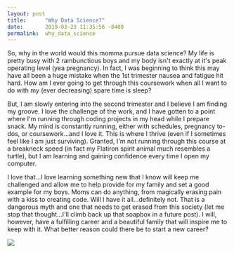 ```yaml
---
layout: post
title:      "Why Data Science?"
date:       2019-03-23 11:35:56 -0400
permalink:  why_data_science
---
```



So, why in the world would this momma pursue data science?  My life is pretty busy with 2 rambunctious boys and my body isn't exactly at it's peak operating level (yea pregnancy).  In fact, I was beginning to think this may have all been a huge mistake when the 1st trimester nausea and fatigue hit hard.  How am I ever going to get through this coursework when all I want to do with my (ever decreasing) spare time is sleep?  

But, I am slowly entering into the second trimester and I believe I am finding my groove.  I love the challenge of the work, and I have gotten to a point where I'm running through coding projects in my head while I prepare snack.  My mind is constantly running, either with schedules, pregnancy to-dos, or coursework...and I love it.  This is where I thrive (even if I sometimes feel like I am just surviving).  Granted, I'm not running through this course at a breakneck speed (in fact my Flatiron spirit animal much resembles a turtle), but I am learning and gaining confidence every time I open my computer. 

I love that...I love learning something new that I know will keep me challenged and allow me to help provide for my family and set a good example for my boys.  Moms can do anything, from magically erasing pain with a kiss to creating code.  Will I have it all...definitely not.  That is a dangerous myth and one that needs to get erased from this society (let me stop that thought...I'll climb back up that soapbox in a future post).  I will, however, have a fulfilling career and a beautiful family that will inspire me to keep with it.  What better reason could there be to start a new career?

![](http://photos.app.goo.gl/3GS7Sb2yTkjbLfMn9)

